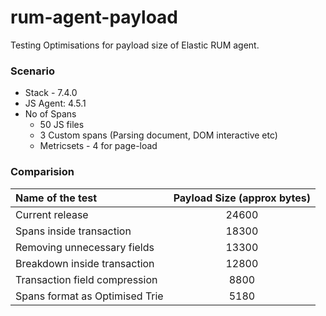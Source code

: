 # rum-agent-payload

Testing Optimisations for payload size of Elastic RUM agent.

### Scenario

- Stack - 7.4.0
- JS Agent: 4.5.1
- No of Spans
  - 50 JS files
  - 3 Custom spans (Parsing document, DOM interactive etc)
  - Metricsets - 4 for page-load

### Comparision

| Name of the test               | Payload Size (approx bytes) |
| :----------------------------- | :-------------------------: |
| Current release                |            24600            |
| Spans inside transaction       |            18300            |
| Removing unnecessary fields    |            13300            |
| Breakdown inside transaction   |            12800            |
| Transaction field compression  |            8800             |
| Spans format as Optimised Trie |            5180             |
